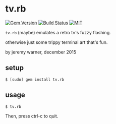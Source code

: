 tv.rb
=====


[![Gem
Version](https://badge.fury.io/rb/tv.rb.svg)](https://badge.fury.io/rb/tv.rb)
[![Build Status](https://travis-ci.org/jeremywrnr/tv.rb.svg?branch=master)](https://travis-ci.org/jeremywrnr/tv.rb)
[![MIT](https://img.shields.io/npm/l/alt.svg?style=flat)](http://jeremywrnr.com/mit-license)


`tv.rb` (maybe) emulates a retro tv's fuzzy flashing.

otherwise just some trippy terminal art that's fun.

by jeremy warner, december 2015


## setup

    $ [sudo] gem install tv.rb


## usage

    $ tv.rb

Then, press ctrl-c to quit.

